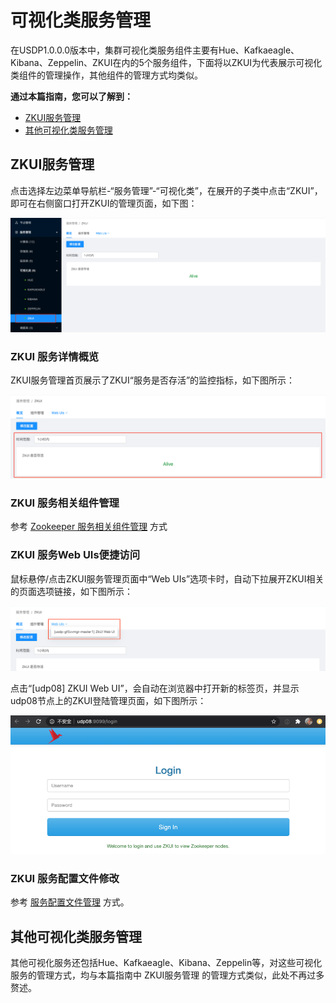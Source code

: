 # 可视化类服务管理

在USDP1.0.0.0版本中，集群可视化类服务组件主要有Hue、Kafkaeagle、Kibana、Zeppelin、ZKUI在内的5个服务组件，下面将以ZKUI为代表展示可视化类组件的管理操作，其他组件的管理方式均类似。



**通过本篇指南，您可以了解到：**

- [ZKUI服务管理](/USDP/operate/service/visual_kind?id=ZKUI服务管理)
- [其他可视化类服务管理](/USDP/operate/service/visual_kind?id=其他可视化类服务管理)

## ZKUI服务管理

点击选择左边菜单导航栏-“服务管理”-“可视化类”，在展开的子类中点击“ZKUI”，即可在右侧窗口打开ZKUI的管理页面，如下图：

![storage_zkui](../../images/operate/service/visual_kind/service_zkui.png)

### ZKUI 服务详情概览

ZKUI服务管理首页展示了ZKUI“服务是否存活”的监控指标，如下图所示：

![storage_zkui_details](../../images/operate/service/visual_kind/service_zkui_details.png)

### ZKUI 服务相关组件管理

参考 [Zookeeper 服务相关组件管理](/USDP/operate/service/storage_kind?id=Zookeeper服务相关组件管理) 方式

### ZKUI 服务Web UIs便捷访问

鼠标悬停/点击ZKUI服务管理页面中“Web UIs”选项卡时，自动下拉展开ZKUI相关的页面选项链接，如下图所示：

![storage_zkui_ui](../../images/operate/service/visual_kind/service_zkui_ui.png)

点击“[udp08] ZKUI Web UI”，会自动在浏览器中打开新的标签页，并显示udp08节点上的ZKUI登陆管理页面，如下图所示：

![storage_zkui_ui_details](../../images/operate/service/visual_kind/service_zkui_ui_details.png)

### ZKUI 服务配置文件修改

参考 [服务配置文件管理](/USDP/operate/service/service_configer_update?id=在USDP控制台中更改服务配置文件) 方式。

## 其他可视化类服务管理

其他可视化服务还包括Hue、Kafkaeagle、Kibana、Zeppelin等，对这些可视化服务的管理方式，均与本篇指南中 ZKUI服务管理 的管理方式类似，此处不再过多赘述。